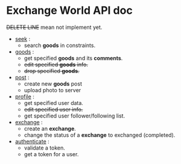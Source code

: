 # Exchange World API doc

~~DELETE LINE~~ mean not implement yet.

- [seek](./seek.md) :
    - search **goods** in constraints.
- [goods](./goods.md) :
    - get specified **goods** and its **comments**.
    - ~~edit specified **goods** info.~~
    - ~~drop specified **goods**.~~
- [post](./post.md) :
    - create new **goods** post
    - upload photo to server
- [profile](./profile.md) :
    - get specified user data.
    - ~~edit specified user info.~~
    - get specified user follower/following list.
- [exchange](./exchange.md) :
    - create an **exchange**.
    - change the status of a **exchange** to exchanged (completed).
- [authenticate](./authenticate.md) :
    - validate a token.
    - get a token for a user.

